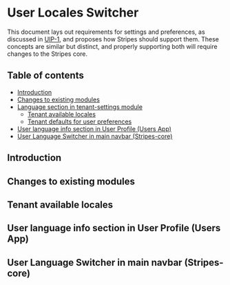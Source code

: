 
# User Locales Switcher

This document lays out requirements for settings and preferences, as discussed in [UIP-1](https://issues.folio.org/browse/UIP-1), and proposes how Stripes should support them. These concepts are similar but distinct, and properly supporting both will require changes to the Stripes core.


## Table of contents

* [Introduction](#introduction)
* [Changes to existing modules](#changes-to-existing-modules)
* [Language section in tenant-settings module](#language-section-in-tenant-settings-module)
    * [Tenant available locales](#tenant-available-locales)
    * [Tenant defaults for user preferences](#tenant-defaults-for-user-preferences)
* [User language info section in User Profile (Users App)](#user-language-info-section-in-user-profile-(users-app))
* [User Language Switcher in main navbar (Stripes-core)](#user-language-switcher-in-main-navbar-(stripes-core))


## Introduction

## Changes to existing modules

## Tenant available locales

## User language info section in User Profile (Users App)

## User Language Switcher in main navbar (Stripes-core)

